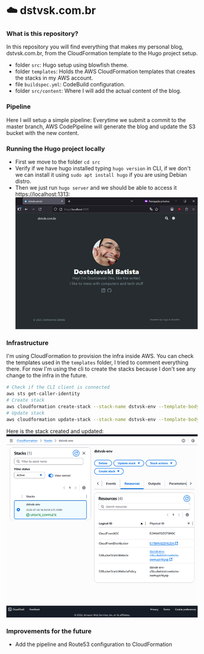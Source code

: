 # ☁️ dstvsk.com.br
### What is this repository?
In this repository you will find everything that makes my personal blog, dstvsk.com.br, from the CloudFormation template to the Hugo project setup.
- folder `src`: Hugo setup using blowfish theme.
- folder `templates`: Holds the AWS CloudFormation templates that creates the stacks in my AWS account.
- file `buildspec.yml`: CodeBuild configuration.
- folder `src/content`: Where I will add the actual content of the blog.

### Pipeline
Here I will setup a simple pipeline: Everytime we submit a commit to the master branch, AWS CodePipeline will generate the blog and update the S3 bucket with the new content.

### Running the Hugo project locally
- First we move to the folder `cd src`
- Verify if we have hugo installed typing `hugo version` in CLI, if we don't we can install it using `sudo apt install hugo` if you are using Debian distro.
- Then we just run `hugo server` and we should be able to access it https://localhost:1313:
![Browser running hugo site](docs/running-locally.png)

### Infrastructure
I'm using CloudFormation to provision the infra inside AWS. You can check the templates used in the `templates` folder, I tried to comment everything there.
For now I'm using the cli to create the stacks because I don't see any change to the infra in the future.
```bash
# Check if the CLI client is connected
aws sts get-caller-identity
# Create stack
aws cloudformation create-stack --stack-name dstvsk-env --template-body file://./templates/dstvsk-env.yml
# Update stack
aws cloudformation update-stack --stack-name dstvsk-env --template-body file://./templates/dstvsk-env.yml
```
Here is the stack created and updated:
![CloudFormation stack](docs/cf-stack.png)

### Improvements for the future
- Add the pipeline and Route53 configuration to CloudFormation